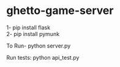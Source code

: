 # ghetto-game-server
1- pip install flask <br />
2- pip install pymunk <br />

To Run- python server.py <br />

Run tests: python api_test.py
